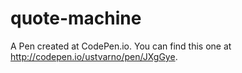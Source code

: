 # quote-machine

A Pen created at CodePen.io. You can find this one at http://codepen.io/ustvarno/pen/JXgGye.

 
